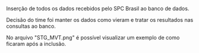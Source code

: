 Inserção de todos os dados recebidos pelo SPC Brasil ao banco de dados.

Decisão do time foi manter os dados como vieram e tratar os resultados nas consultas ao banco.

No arquivo "STG_MVT.png" é possível visualizar um exemplo de como ficaram após a inclusão.
